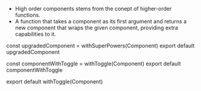 - High order components stems from the conept of higher-order functions.
- A function that takes a component as its first argument and returns a new component that wraps the given component, providing extra capabilities to it.

const upgradedComponent = withSuperPowers(Component)
export default upgradedComponent

const componentWithToggle = withToggle(Component)
export default componentWithToggle

export default withToggle(Component)